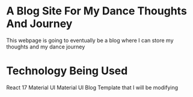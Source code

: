 # A Blog Site For My Dance Thoughts And Journey

This webpage is going to eventually be a blog where I can store my thoughts and my dance journey

# Technology Being Used

React 17 
Material UI 
Material UI Blog Template that I will be modifying
